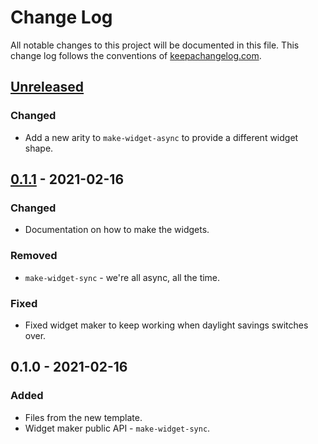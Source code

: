 # Change Log
All notable changes to this project will be documented in this file. This change log follows the conventions of [keepachangelog.com](http://keepachangelog.com/).

## [Unreleased]
### Changed
- Add a new arity to `make-widget-async` to provide a different widget shape.

## [0.1.1] - 2021-02-16
### Changed
- Documentation on how to make the widgets.

### Removed
- `make-widget-sync` - we're all async, all the time.

### Fixed
- Fixed widget maker to keep working when daylight savings switches over.

## 0.1.0 - 2021-02-16
### Added
- Files from the new template.
- Widget maker public API - `make-widget-sync`.

[Unreleased]: https://github.com/your-name/donkey-demo/compare/0.1.1...HEAD
[0.1.1]: https://github.com/your-name/donkey-demo/compare/0.1.0...0.1.1
